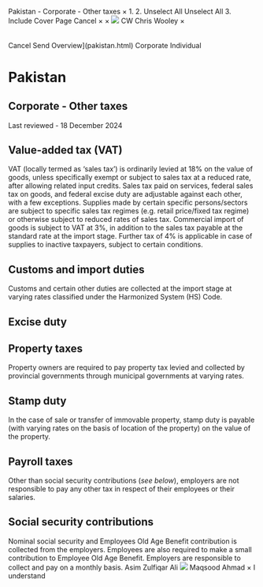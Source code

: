 Pakistan - Corporate - Other taxes
×
1.
2.
Unselect All
Unselect All
3.
Include Cover Page
Cancel
×
×
![](-/media/world-wide-tax-summaries/attachments/global---chris-wooley.ashx%3Frev=ac5e5f3223b34096b1afc2a6009c7320&revision=ac5e5f32-23b3-4096-b1af-c2a6009c7320&hash=859B7ADC84DC2CBEC9760E9E6EE7DE6D0A8BFCDF)
CW
Chris Wooley
×
######
Cancel
Send
Overview](pakistan.html)
Corporate
Individual
# Pakistan
## Corporate - Other taxes
Last reviewed - 18 December 2024
## Value-added tax (VAT)
VAT (locally termed as ‘sales tax’) is ordinarily levied at 18% on the value of goods, unless specifically exempt or subject to sales tax at a reduced rate, after allowing related input credits.
Sales tax paid on services, federal sales tax on goods, and federal excise duty are adjustable against each other, with a few exceptions.
Supplies made by certain specific persons/sectors are subject to specific sales tax regimes (e.g. retail price/fixed tax regime) or otherwise subject to reduced rates of sales tax.
Commercial import of goods is subject to VAT at 3%, in addition to the sales tax payable at the standard rate at the import stage. Further tax of 4% is applicable in case of supplies to inactive taxpayers, subject to certain conditions.
## Customs and import duties
Customs and certain other duties are collected at the import stage at varying rates classified under the Harmonized System (HS) Code.
## Excise duty
## Property taxes
Property owners are required to pay property tax levied and collected by provincial governments through municipal governments at varying rates.
## Stamp duty
In the case of sale or transfer of immovable property, stamp duty is payable (with varying rates on the basis of location of the property) on the value of the property.
## Payroll taxes
Other than social security contributions (*see below*), employers are not responsible to pay any other tax in respect of their employees or their salaries.
## Social security contributions
Nominal social security and Employees Old Age Benefit contribution is collected from the employers. Employees are also required to make a small contribution to Employee Old Age Benefit. Employers are responsible to collect and pay on a monthly basis.
Asim Zulfiqar Ali
![](-/media/world-wide-tax-summaries/pakistanmaqsood-ahmadpakistan--maqsood-ahmadjpg20230515144058929.ashx%3Frev=40e8786ca6cb48708c4f90d2e8293d6c&revision=40e8786c-a6cb-4870-8c4f-90d2e8293d6c&hash=512B241603C0C23CD510008D58493F762614EA0D)
Maqsood Ahmad
×
I understand